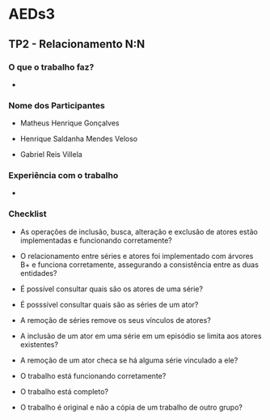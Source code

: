 # AEDs3
## TP2 - Relacionamento N:N
### O que o trabalho faz?
- 

### Nome dos Participantes
- Matheus Henrique Gonçalves

- Henrique Saldanha Mendes Veloso

- Gabriel Reis Villela

### Experiência com o trabalho
- 

### Checklist
- As operações de inclusão, busca, alteração e exclusão de atores estão implementadas e funcionando corretamente?

- O relacionamento entre séries e atores foi implementado com árvores B+ e funciona corretamente, assegurando a consistência entre as duas entidades?

- É possível consultar quais são os atores de uma série?

- É posssível consultar quais são as séries de um ator?

- A remoção de séries remove os seus vínculos de atores?

- A inclusão de um ator em uma série em um episódio se limita aos atores existentes?

- A remoção de um ator checa se há alguma série vinculado a ele?

- O trabalho está funcionando corretamente?

- O trabalho está completo?

- O trabalho é original e não a cópia de um trabalho de outro grupo?